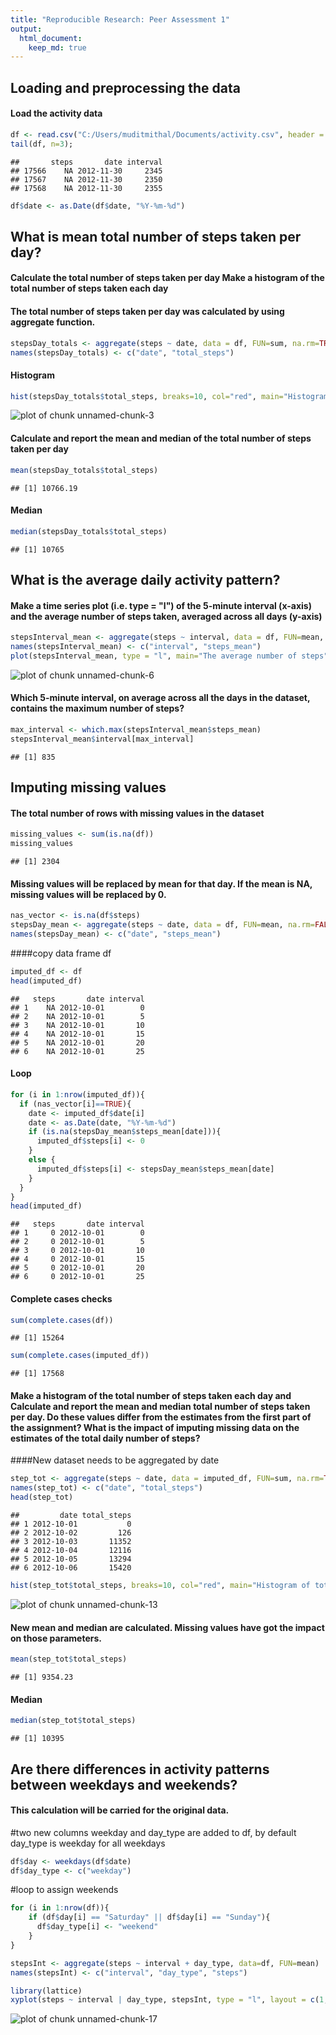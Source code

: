 ```yaml
---
title: "Reproducible Research: Peer Assessment 1"
output: 
  html_document:
    keep_md: true
---
```



## Loading and preprocessing the data

#### Load the activity data


```r
df <- read.csv("C:/Users/muditmithal/Documents/activity.csv", header = TRUE)
tail(df, n=3);
```

```
##       steps       date interval
## 17566    NA 2012-11-30     2345
## 17567    NA 2012-11-30     2350
## 17568    NA 2012-11-30     2355
```

```r
df$date <- as.Date(df$date, "%Y-%m-%d")
```


## What is mean total number of steps taken per day?

#### Calculate the total number of steps taken per day Make a histogram of the total number of steps taken each day

#### The total number of steps taken per day was calculated by using aggregate function.


```r
stepsDay_totals <- aggregate(steps ~ date, data = df, FUN=sum, na.rm=TRUE)
names(stepsDay_totals) <- c("date", "total_steps")
```



#### Histogram


```r
hist(stepsDay_totals$total_steps, breaks=10, col="red", main="Histogram of total number of steps per day", xlab="Total number of steps in a day")
```

![plot of chunk unnamed-chunk-3](figure/unnamed-chunk-3-1.png) 

#### Calculate and report the mean and median of the total number of steps taken per day


```r
mean(stepsDay_totals$total_steps)
```

```
## [1] 10766.19
```


#### Median



```r
median(stepsDay_totals$total_steps)
```

```
## [1] 10765
```


## What is the average daily activity pattern?

#### Make a time series plot (i.e. type = "l") of the 5-minute interval (x-axis) and the average number of steps taken, averaged across all days (y-axis)


```r
stepsInterval_mean <- aggregate(steps ~ interval, data = df, FUN=mean, na.rm=TRUE)
names(stepsInterval_mean) <- c("interval", "steps_mean")
plot(stepsInterval_mean, type = "l", main="The average number of steps")
```

![plot of chunk unnamed-chunk-6](figure/unnamed-chunk-6-1.png) 

#### Which 5-minute interval, on average across all the days in the dataset, contains the maximum number of steps?



```r
max_interval <- which.max(stepsInterval_mean$steps_mean)
stepsInterval_mean$interval[max_interval]
```

```
## [1] 835
```

## Imputing missing values

#### The total number of rows with missing values in the dataset


```r
missing_values <- sum(is.na(df))
missing_values 
```

```
## [1] 2304
```



#### Missing values will be replaced by mean for that day. If the mean is NA, missing values will be replaced by 0.


```r
nas_vector <- is.na(df$steps)
stepsDay_mean <- aggregate(steps ~ date, data = df, FUN=mean, na.rm=FALSE)
names(stepsDay_mean) <- c("date", "steps_mean")
```

####copy data frame df

```r
imputed_df <- df
head(imputed_df)
```

```
##   steps       date interval
## 1    NA 2012-10-01        0
## 2    NA 2012-10-01        5
## 3    NA 2012-10-01       10
## 4    NA 2012-10-01       15
## 5    NA 2012-10-01       20
## 6    NA 2012-10-01       25
```



#### Loop


```r
for (i in 1:nrow(imputed_df)){
  if (nas_vector[i]==TRUE){
    date <- imputed_df$date[i]
    date <- as.Date(date, "%Y-%m-%d")
    if (is.na(stepsDay_mean$steps_mean[date])){
      imputed_df$steps[i] <- 0
    }
    else {
      imputed_df$steps[i] <- stepsDay_mean$steps_mean[date]
    }
  }
}
head(imputed_df)
```

```
##   steps       date interval
## 1     0 2012-10-01        0
## 2     0 2012-10-01        5
## 3     0 2012-10-01       10
## 4     0 2012-10-01       15
## 5     0 2012-10-01       20
## 6     0 2012-10-01       25
```



#### Complete cases checks


```r
sum(complete.cases(df))
```

```
## [1] 15264
```

```r
sum(complete.cases(imputed_df))
```

```
## [1] 17568
```




#### Make a histogram of the total number of steps taken each day and Calculate and report the mean and median total number of steps taken per day. Do these values differ from the estimates from the first part of the assignment? What is the impact of imputing missing data on the estimates of the total daily number of steps?

####New dataset needs to be aggregated by date


```r
step_tot <- aggregate(steps ~ date, data = imputed_df, FUN=sum, na.rm=TRUE)
names(step_tot) <- c("date", "total_steps")
head(step_tot)
```

```
##         date total_steps
## 1 2012-10-01           0
## 2 2012-10-02         126
## 3 2012-10-03       11352
## 4 2012-10-04       12116
## 5 2012-10-05       13294
## 6 2012-10-06       15420
```

```r
hist(step_tot$total_steps, breaks=10, col="red", main="Histogram of total number of steps per day", xlab="[Imputed] Total number of steps in a day")
```

![plot of chunk unnamed-chunk-13](figure/unnamed-chunk-13-1.png) 



#### New mean and median are calculated. Missing values have got the impact on those parameters.




```r
mean(step_tot$total_steps)
```

```
## [1] 9354.23
```

#### Median


```r
median(step_tot$total_steps)
```

```
## [1] 10395
```



## Are there differences in activity patterns between weekdays and weekends?

#### This calculation will be carried for the original data.

#two new columns weekday and day_type are added to df, by default day_type is weekday for all weekdays


```r
df$day <- weekdays(df$date)
df$day_type <- c("weekday")
```



#loop to assign weekends

```r
for (i in 1:nrow(df)){
    if (df$day[i] == "Saturday" || df$day[i] == "Sunday"){
      df$day_type[i] <- "weekend"
    }
}

stepsInt <- aggregate(steps ~ interval + day_type, data=df, FUN=mean)
names(stepsInt) <- c("interval", "day_type", "steps")

library(lattice)
xyplot(steps ~ interval | day_type, stepsInt, type = "l", layout = c(1, 2))
```

![plot of chunk unnamed-chunk-17](figure/unnamed-chunk-17-1.png) 





